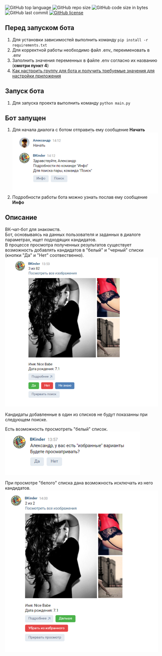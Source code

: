 ![GitHub top language](https://img.shields.io/github/languages/top/alfa-prime/simple-vk-chat-bot)
![GitHub repo size](https://img.shields.io/github/repo-size/alfa-prime/simple-vk-chat-bot)
![GitHub code size in bytes](https://img.shields.io/github/languages/code-size/alfa-prime/simple-vk-chat-bot)
![GitHub last commit](https://img.shields.io/github/last-commit/alfa-prime/simple-vk-chat-bot)
[![GitHub license](https://img.shields.io/github/license/Naereen/StrapDown.js.svg)](https://github.com/Naereen/StrapDown.js/blob/master/LICENSE)

## Перед запуском бота
1. Для установки зависимостей выполнить команду `pip install -r requirements.txt`
2. Для корректной работы необходимо файл .env_ переименовать в .env
3. Заполнить значения переменных в файле .env согласно их названию (**смотри пункт 4**)
4. [Как настроить группу для бота и получить требуемые значения для настройки приложения](documentation/get_and_set_values.MD)

## Запуск бота
1. Для запуска проекта выполнить команду `python main.py`

## Бот запущен
1. Для начала диалога с ботом отправить ему сообщение **Начать**  
![](documentation/img/bot_start.png)
2. Подробности работы бота можно узнать послав ему сообщение **Инфо**

## Описание
ВК-чат-бот для знакомств.  
Бот, основываясь на данных пользователя и заданных в диалоге параметрах, ищет подходящих кандидатов.  
В процессе просмотра полученных результатов существует возможность добавлять кандидатов в "белый" и "черный"
списки (кнопки "Да" и "Нет" соотвественно).
![](documentation/img/bot_search.png)   

Кандидаты добавленные в один из списков не будут показанны при следующем поиске.  

Есть возможность просмотреть "белый" список.  
![](documentation/img/bot_white_list.png)    

При просмотре "белого" списка дана возможность исключать из него кандидатов.  
![](documentation/img/bot_remove_wl.png)  
